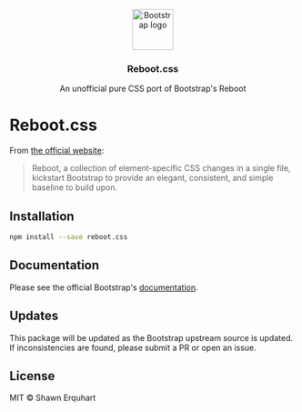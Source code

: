 <p align="center">
  <a href="https://getbootstrap.com/">
    <img src="https://getbootstrap.com/docs/4.3/assets/brand/bootstrap-solid.svg" alt="Bootstrap logo" width="72" height="72">
  </a>
</p>

<h3 align="center">Reboot.css</h3>

<p align="center">An unofficial pure CSS port of Bootstrap's Reboot</p>

# Reboot.css

From [the official website][bootstrap]:

> Reboot, a collection of element-specific CSS changes in a single file, kickstart Bootstrap to provide an elegant, consistent, and simple baseline to build upon.


[bootstrap]: https://getbootstrap.com/docs/4.0/content/reboot/

## Installation

```sh
npm install --save reboot.css
```

## Documentation

Please see the official Bootstrap's [documentation][bootstrap].

## Updates

This package will be updated as the Bootstrap upstream source is updated. If inconsistencies are found, please submit a PR or open an issue.

## License

MIT © Shawn Erquhart
